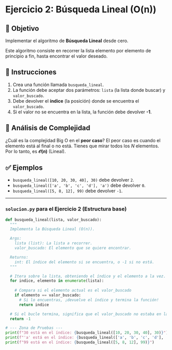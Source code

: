 # Ejercicio 2: Búsqueda Lineal (O(n))

## 🎯 Objetivo
Implementar el algoritmo de **Búsqueda Lineal** desde cero.

Este algoritmo consiste en recorrer la lista elemento por elemento de principio a fin, hasta encontrar el valor deseado.

## 📝 Instrucciones
1.  Crea una función llamada `busqueda_lineal`.
2.  La función debe aceptar dos parámetros: `lista` (la lista donde buscar) y `valor_buscado`.
3.  Debe devolver el **índice** (la posición) donde se encuentra el `valor_buscado`.
4.  Si el valor no se encuentra en la lista, la función debe devolver **-1**.

## 🧐 Análisis de Complejidad
¿Cuál es la complejidad Big O en el **peor caso**? 
El peor caso es cuando el elemento está al final o no está. Tienes que mirar todos los $N$ elementos. Por lo tanto, es **$\mathcal{O}(n)$** (Lineal).

## ✅ Ejemplos
- `busqueda_lineal([10, 20, 30, 40], 30)` debe devolver `2`.
- `busqueda_lineal(['a', 'b', 'c', 'd'], 'a')` debe devolver `0`.
- `busqueda_lineal([5, 8, 12], 99)` debe devolver `-1`.

---

### `solucion.py` para el Ejercicio 2 (Estructura base)

```python
def busqueda_lineal(lista, valor_buscado):
  """
  Implementa la Búsqueda Lineal (O(n)).

  Args:
    lista (list): La lista a recorrer.
    valor_buscado: El elemento que se quiere encontrar.

  Returns:
    int: El índice del elemento si se encuentra, o -1 si no está.
  """

  # Itera sobre la lista, obteniendo el índice y el elemento a la vez.
  for indice, elemento in enumerate(lista):
    
    # Compara si el elemento actual es el valor_buscado
    if elemento == valor_buscado:
      # Si lo encuentras, ¡devuelve el índice y termina la función!
      return indice

  # Si el bucle termina, significa que el valor_buscado no estaba en la lista.
  return -1

# --- Zona de Pruebas ---
print(f"30 está en el índice: {busqueda_lineal([10, 20, 30, 40], 30)}")
print(f"'a' está en el índice: {busqueda_lineal(['a', 'b', 'c', 'd'], 'a')}")
print(f"99 está en el índice: {busqueda_lineal([5, 8, 12], 99)}")